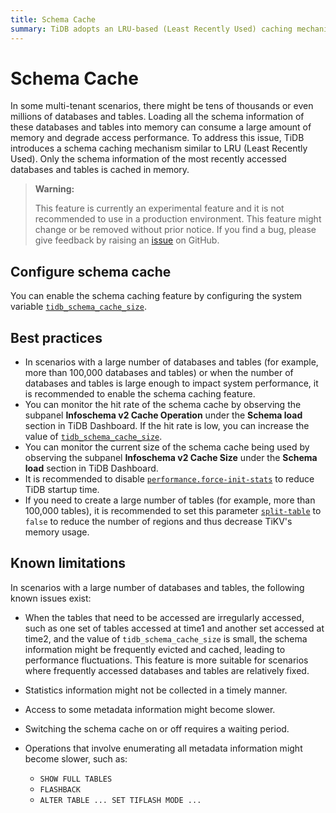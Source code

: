 ```yaml
---
title: Schema Cache
summary: TiDB adopts an LRU-based (Least Recently Used) caching mechanism for schema information, which significantly reduces memory usage and improves performance in scenarios with a large number of databases and tables.
---
```


# Schema Cache

In some multi-tenant scenarios, there might be tens of thousands or even millions of databases and tables. Loading all the schema information of these databases and tables into memory can consume a large amount of memory and degrade access performance. To address this issue, TiDB introduces a schema caching mechanism similar to LRU (Least Recently Used). Only the schema information of the most recently accessed databases and tables is cached in memory.

> **Warning:**
>
> This feature is currently an experimental feature and it is not recommended to use in a production environment. This feature might change or be removed without prior notice. If you find a bug, please give feedback by raising an [issue](https://github.com/pingcap/tidb/issues) on GitHub.

## Configure schema cache

You can enable the schema caching feature by configuring the system variable [`tidb_schema_cache_size`](/system-variables.md#tidb_schema_cache_size-new-in-v800).

## Best practices

- In scenarios with a large number of databases and tables (for example, more than 100,000 databases and tables) or when the number of databases and tables is large enough to impact system performance, it is recommended to enable the schema caching feature.
- You can monitor the hit rate of the schema cache by observing the subpanel **Infoschema v2 Cache Operation** under the **Schema load** section in TiDB Dashboard. If the hit rate is low, you can increase the value of [`tidb_schema_cache_size`](/system-variables.md#tidb_schema_cache_size-new-in-v800).
- You can monitor the current size of the schema cache being used by observing the subpanel **Infoschema v2 Cache Size** under the **Schema load** section in TiDB Dashboard.
- It is recommended to disable [`performance.force-init-stats`](/tidb-configuration-file.md#force-init-stats-new-in-v657-and-v710) to reduce TiDB startup time.
- If you need to create a large number of tables (for example, more than 100,000 tables), it is recommended to set this parameter [`split-table`](/tidb-configuration-file.md#split-table) to `false` to reduce the number of regions and thus decrease TiKV's memory usage.

## Known limitations

In scenarios with a large number of databases and tables, the following known issues exist:

- When the tables that need to be accessed are irregularly accessed, such as one set of tables accessed at time1 and another set accessed at time2, and the value of `tidb_schema_cache_size` is small, the schema information might be frequently evicted and cached, leading to performance fluctuations. This feature is more suitable for scenarios where frequently accessed databases and tables are relatively fixed.
- Statistics information might not be collected in a timely manner.
- Access to some metadata information might become slower.
- Switching the schema cache on or off requires a waiting period.
- Operations that involve enumerating all metadata information might become slower, such as:

    - `SHOW FULL TABLES`
    - `FLASHBACK`
    - `ALTER TABLE ... SET TIFLASH MODE ...`
